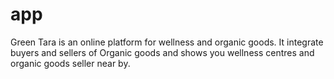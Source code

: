 # app
Green Tara is an online platform for wellness and organic goods. It integrate buyers and sellers of Organic goods and shows you wellness centres and organic goods seller near by.
